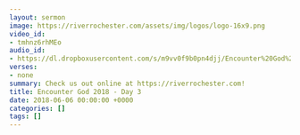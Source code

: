 ```yaml
---
layout: sermon
image: https://riverrochester.com/assets/img/logos/logo-16x9.png
video_id:
- tmhnz6rhMEo
audio_id:
- https://dl.dropboxusercontent.com/s/m9vv0f9b0pn4djj/Encounter%20God%202018%20-%20Day%203.mp3?dl=0
verses:
- none
summary: Check us out online at https://riverrochester.com!
title: Encounter God 2018 - Day 3
date: 2018-06-06 00:00:00 +0000
categories: []
tags: []
---
```

